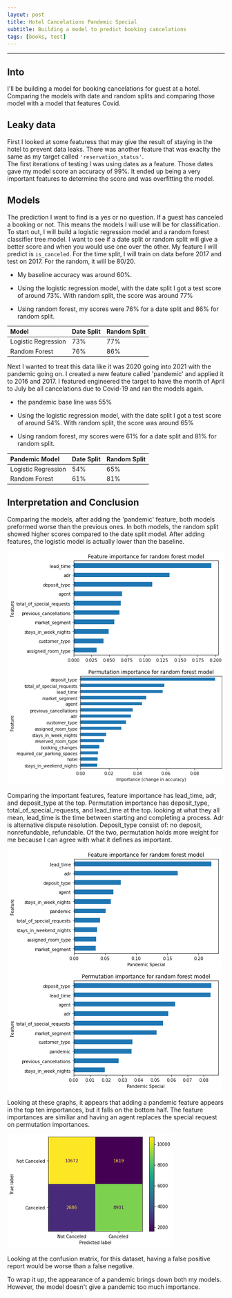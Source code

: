 ```yaml
---
layout: post
title: Hotel Cancelations Pandemic Special 
subtitle: Building a model to predict booking cancelations
tags: [books, test]
---
```

---

## Into

I'll be building a model for booking cancelations for guest at a hotel. Comparing the models with date and random splits and comparing those model with a model that features Covid. 

## Leaky data

First I looked at some featuress that may give the result of staying in the hotel to prevent data leaks.
There was another feature that was exaclty the same as my target called `'reservation_status'`.  
The first iterations of testing I was using dates as a feature. Those dates gave my model score an accuracy of 99%. It ended up being a very important features to determine the score and was overfitting the model. 

## Models

The prediction I want to find is a yes or no question. If a guest has canceled a booking or not. This means the models I will use will be for classification.
To start out, I will build a logistic regression model and a random forest classifier tree model. I want to see if a date split or random split will give a better score and when you would use one over the other. My feature I will predict is `is_canceled`. For the time split, I will train on data before 2017 and test on 2017. For the random, it will be 80/20.

- My baseline accuracy was around 60%. 

- Using the logistic regression model, with the date split I got a test score of around 73%. With random split, the score was around 77%

- Using random forest, my scores were 76% for a date split and 86% for random split. 

| Model | Date Split | Random Split |
| :------ |:--- |:---|
| Logistic Regression | 73% | 77% |
| Random Forest | 76% | 86% |

Next I wanted to treat this data like it was 2020 going into 2021 with the pandemic going on. I created a new feature called 'pandemic' and applied it to 2016 and 2017. I featured engineered the target to have the month of April to July be all cancelations due to Covid-19 and ran the models again.

- the pandemic base line was 55%

- Using the logistic regression model, with the date split I got a test score of around 54%. With random split, the score was around 65%

- Using random forest, my scores were 61% for a date split and 81% for random split. 

| Pandemic Model | Date Split | Random Split |
| :------ |:--- |:---|
| Logistic Regression | 54% | 65% |
| Random Forest | 61% | 81% |


## Interpretation and Conclusion

Comparing the models, after adding the 'pandemic' feature, both models preformed worse than the previous ones. In both models, the random split showed higher scores compared to the date split model. After adding features, the logistic model is actually lower than the baseline. 

![Feature Importance](https://raw.githubusercontent.com/rassamyjs/rassamyjs-dashboard.io/master/assets/img/fi_rfm.png)
![Permutation Importance](https://raw.githubusercontent.com/rassamyjs/rassamyjs-dashboard.io/master/assets/img/pi_rfm.png)

Comparing the important features, feature importance has lead_time, adr, and deposit_type at the top. Permutation importance has deposit_type, total_of_special_requests, and lead_time at the top. looking at what they all mean, lead_time is the time between starting and completing a process. Adr is alternative dispute resolution. Deposit_type consist of: no deposit, nonrefundable, refundable. Of the two, permutation holds more weight for me because I can agree with what it defines as important. 

![Feature Importance](https://raw.githubusercontent.com/rassamyjs/rassamyjs-dashboard.io/master/assets/img/fi_pandemic.png)
![Permutation Importance](https://raw.githubusercontent.com/rassamyjs/rassamyjs-dashboard.io/master/assets/img/pi_pandemic.png)

Looking at these graphs, it appears that adding a pandemic feature appears in the top ten importances, but it falls on the bottom half. The feature importances are similiar and having an agent replaces the special request on permutation importances.

![Confusion Matrix](https://raw.githubusercontent.com/rassamyjs/rassamyjs-dashboard.io/master/assets/img/confusion_matrix.png)

Looking at the confusion matrix, for this dataset, having a false positive report would be worse than a false negative. 

To wrap it up, the appearance of a pandemic brings down both my models. However, the model doesn't give a pandemic too much importance.
